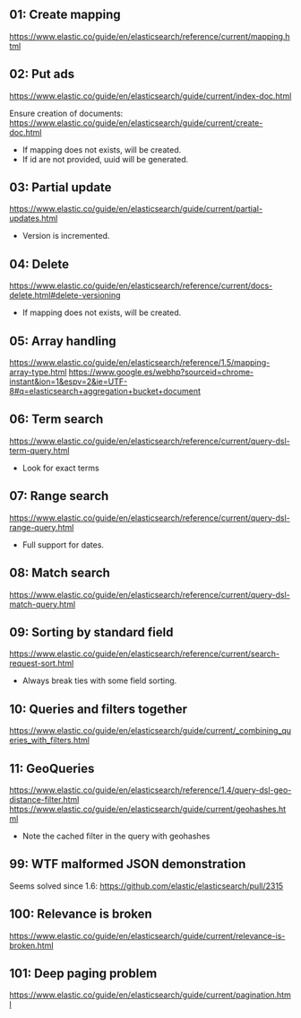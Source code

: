 
## 01: Create mapping
https://www.elastic.co/guide/en/elasticsearch/reference/current/mapping.html

## 02: Put ads
https://www.elastic.co/guide/en/elasticsearch/guide/current/index-doc.html


Ensure creation of documents: https://www.elastic.co/guide/en/elasticsearch/guide/current/create-doc.html

 - If mapping does not exists, will be created.
 - If id are not provided, uuid will be generated.

## 03: Partial update
https://www.elastic.co/guide/en/elasticsearch/guide/current/partial-updates.html

 - Version is incremented.

## 04: Delete
https://www.elastic.co/guide/en/elasticsearch/reference/current/docs-delete.html#delete-versioning

 - If mapping does not exists, will be created.

## 05: Array handling
https://www.elastic.co/guide/en/elasticsearch/reference/1.5/mapping-array-type.html
https://www.google.es/webhp?sourceid=chrome-instant&ion=1&espv=2&ie=UTF-8#q=elasticsearch+aggregation+bucket+document

## 06: Term search
https://www.elastic.co/guide/en/elasticsearch/reference/current/query-dsl-term-query.html

 - Look for exact terms

## 07: Range search
https://www.elastic.co/guide/en/elasticsearch/reference/current/query-dsl-range-query.html

 - Full support for dates.

## 08: Match search
https://www.elastic.co/guide/en/elasticsearch/reference/current/query-dsl-match-query.html

## 09: Sorting by standard field
https://www.elastic.co/guide/en/elasticsearch/reference/current/search-request-sort.html

 - Always break ties with some field sorting.

## 10: Queries and filters together
https://www.elastic.co/guide/en/elasticsearch/guide/current/_combining_queries_with_filters.html

## 11: GeoQueries
https://www.elastic.co/guide/en/elasticsearch/reference/1.4/query-dsl-geo-distance-filter.html
https://www.elastic.co/guide/en/elasticsearch/guide/current/geohashes.html

 - Note the cached filter in the query with geohashes

## 99: WTF malformed JSON demonstration
Seems solved since 1.6: https://github.com/elastic/elasticsearch/pull/2315

## 100: Relevance is broken
https://www.elastic.co/guide/en/elasticsearch/guide/current/relevance-is-broken.html

## 101: Deep paging problem
https://www.elastic.co/guide/en/elasticsearch/guide/current/pagination.html

